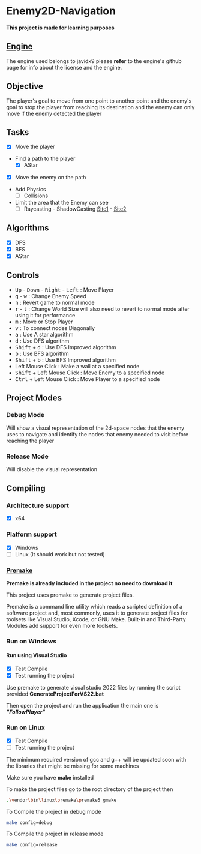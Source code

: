 # Enemy2D-Navigation

**This project is made for learning purposes**

## [Engine](https://github.com/OneLoneCoder/olcPixelGameEngine)

The engine used belongs to javidx9 please **refer** to the engine's github page for info about the license and the engine.


## Objective

The player's goal to move from one point to another point and the enemy's goal to stop the player from reaching its destination and the enemy can only move if the enemy detected the player

## Tasks

- [x] Move the player
- Find a path to the player
  - [x] AStar
- [x] Move the enemy on the path
- Add Physics
  - [ ] Collisions
- Limit the area that the Enemy can see
  - [ ] Raycasting - ShadowCasting [Site1](https://www.redblobgames.com/articles/visibility/) - [Site2](https://ncase.me/sight-and-light/)

## Algorithms

- [x] DFS
- [x] BFS
- [x] AStar

## Controls

* <kbd>Up</kbd> - <kbd>Down</kbd> - <kbd>Right</kbd> - <kbd>Left</kbd> : Move Player
* <kbd>q</kbd> - <kbd>w</kbd> : Change Enemy Speed
* <kbd>n</kbd> : Revert game to normal mode
* <kbd>r</kbd> - <kbd>t</kbd> : Change World Size will also need to revert to normal mode after using it for performance
* <kbd>m</kbd> : Move or Stop Player
* <kbd>v</kbd> : To connect nodes Diagonally
* <kbd>a</kbd> : Use A star algorithm
* <kbd>d</kbd> : Use DFS algorithm
* <kbd>Shift</kbd> + <kbd>d</kbd> : Use DFS Improved algorithm
* <kbd>b</kbd> : Use BFS algorithm
* <kbd>Shift</kbd> + <kbd>b</kbd> : Use BFS Improved algorithm
* Left Mouse Click : Make a wall at a specified node
* <kbd>Shift</kbd> + Left Mouse Click : Move Enemy to a specified node
* <kbd>Ctrl</kbd> + Left Mouse Click : Move Player to a specified node


## Project Modes

### Debug Mode

Will show a visual representation of the 2d-space nodes that the enemy uses to navigate and identify the nodes that enemy needed to visit before reaching the player

### Release Mode

Will disable the visual representation

## Compiling

### Architecture support
- [x] x64

### Platform support
- [x] Windows
- [ ] Linux (It should work but not tested)

### [Premake](https://github.com/premake/premake-core)

**Premake is already included in the project no need to download it**

This project uses premake to generate project files.

Premake is a command line utility which reads a scripted definition of a software project and, most commonly, uses it to generate project files for toolsets like Visual Studio, Xcode, or GNU Make. Built-in and Third-Party Modules add support for even more toolsets.

### Run on Windows 

#### Run using Visual Studio

- [x] Test Compile
- [x] Test running the project

Use premake to generate visual studio 2022 files by running the script provided **GenerateProjectForVS22.bat**


Then open the project and run the application the main one is ***"FollowPlayer"***


### Run on Linux

- [x] Test Compile
- [ ] Test running the project

The minimum required version of gcc and g++ will be updated soon with the libraries that might be missing for some machines

Make sure you have **make** installed

To make the project files go to the root directory of the project then

```sh
.\vendor\bin\linux\premake\premake5 gmake
```
To Compile the project in debug mode

```sh
make config=debug
```

To Compile the project in release mode

```sh
make config=release
```